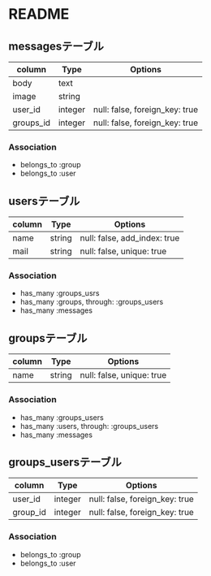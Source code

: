 # README

## messagesテーブル

|column|Type|Options|
|------|----|-------|
|body|text|
|image|string|
|user_id|integer|null: false, foreign_key: true|
|groups_id|integer|null: false, foreign_key: true|

### Association
- belongs_to :group
- belongs_to :user

## usersテーブル

|column|Type|Options|
|------|----|-------|
|name|string|null: false, add_index: true|
|mail|string|null: false, unique: true|

### Association
- has_many :groups_usrs
- has_many :groups, through: :groups_users
- has_many :messages

## groupsテーブル

|column|Type|Options|
|------|----|-------|
|name|string|null: false, unique: true|

### Association
- has_many :groups_users
- has_many :users, through: :groups_users
- has_many :messages

## groups_usersテーブル

|column|Type|Options|
|------|----|-------|
|user_id|integer|null: false, foreign_key: true|
|group_id|integer|null: false, foreign_key: true|

### Association
- belongs_to :group
- belongs_to :user